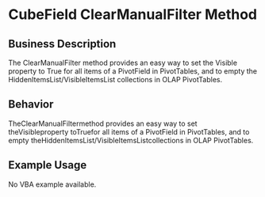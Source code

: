 # CubeField ClearManualFilter Method

## Business Description
The ClearManualFilter method provides an easy way to set the Visible property to True for all items of a PivotField in PivotTables, and to empty the HiddenItemsList/VisibleItemsList collections in OLAP PivotTables.

## Behavior
TheClearManualFiltermethod provides an easy way to set theVisibleproperty toTruefor all items of a PivotField in PivotTables, and to empty theHiddenItemsList/VisibleItemsListcollections in OLAP PivotTables.

## Example Usage
No VBA example available.